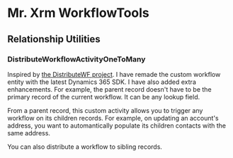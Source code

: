 # Mr. Xrm WorkflowTools
## Relationship Utilities
### DistributeWorkflowActivityOneToMany
Inspired by [the DistributeWF project](https://crm2011distributewf.codeplex.com/). I have remade the custom workflow entity with the latest Dynamics 365 SDK. I have also added extra enhancements. For example, the parent record doesn't have to be the primary record of the current workflow. It can be any lookup field. 

From a parent record, this custom activity allows you to trigger any workflow on its children records. For example, on updating an account's address, you want to automantically populate its children contacts with the same address.

You can also distribute a workflow to sibling records.